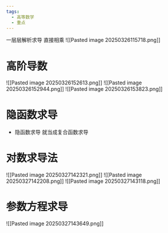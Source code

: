 ```yaml
---
tags:
  - 高等数学
  - 重点
---
```

一层层解析求导 直接相乘
![[Pasted image 20250326115718.png]]


# 高阶导数
![[Pasted image 20250326152613.png]]
![[Pasted image 20250326152944.png]]
![[Pasted image 20250326153823.png]]

# 隐函数求导
+ 隐函数求导 就当成复合函数求导
# 对数求导法

![[Pasted image 20250327142321.png]]
![[Pasted image 20250327142208.png]]
![[Pasted image 20250327143118.png]]


# 参数方程求导
![[Pasted image 20250327143649.png]]

